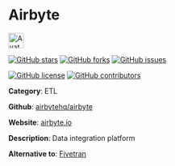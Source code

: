
# Airbyte 

<a href="https://airbyte.io/"><img src="https://icons.duckduckgo.com/ip3/airbyte.io.ico" alt="Avatar" width="30" height="30" /></a>

[![GitHub stars](https://img.shields.io/github/stars/airbytehq/airbyte.svg?style=social&label=Star&maxAge=2592000)](https://GitHub.com/airbytehq/airbyte/stargazers/) [![GitHub forks](https://img.shields.io/github/forks/airbytehq/airbyte.svg?style=social&label=Fork&maxAge=2592000)](https://GitHub.com/airbytehq/airbyte/network/) [![GitHub issues](https://img.shields.io/github/issues/airbytehq/airbyte.svg)](https://GitHub.com/Nairbytehq/airbyte/issues/)

[![GitHub license](https://img.shields.io/github/license/airbytehq/airbyte.svg)](https://github.com/airbytehq/airbyte/blob/master/LICENSE) [![GitHub contributors](https://img.shields.io/github/contributors/airbytehq/airbyte.svg)](https://GitHub.com/airbytehq/airbyte/graphs/contributors/) 

**Category**: ETL

**Github**: [airbytehq/airbyte](https://github.com/airbytehq/airbyte)

**Website**: [airbyte.io](https://airbyte.io/)

**Description**:
Data integration platform

**Alternative to**: [Fivetran](https://fivetran.com/)
